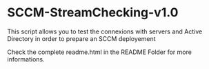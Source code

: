 # SCCM-StreamChecking-v1.0
This script allows you to test the connexions with servers and Active Directory in order to prepare an SCCM deployement

Check the complete readme.html in the README Folder for more informations.

